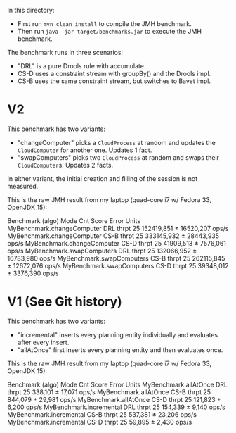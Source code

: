 In this directory:

* First run `mvn clean install` to compile the JMH benchmark.
* Then run `java -jar target/benchmarks.jar` to execute the JMH benchmark.

The benchmark runs in three scenarios:

* "DRL" is a pure Drools rule with accumulate.
* CS-D uses a constraint stream with groupBy() and the Drools impl.
* CS-B uses the same constraint stream, but switches to Bavet impl.

# V2

This benchmark has two variants:

* "changeComputer" picks a `CloudProcess` at random and updates the `CloudComputer` for another one. Updates 1 fact.
* "swapComputers" picks two `CloudProcess` at random and swaps their `CloudComputer`s. Updates 2 facts.

In either variant, the initial creation and filling of the session is not measured.

This is the raw JMH result from my laptop (quad-core i7 w/ Fedora 33, OpenJDK 15):

  Benchmark                   (algo)   Mode  Cnt       Score       Error  Units
  MyBenchmark.changeComputer     DRL  thrpt   25  152419,851 ± 16520,207  ops/s
  MyBenchmark.changeComputer    CS-B  thrpt   25  333145,932 ± 28443,935  ops/s
  MyBenchmark.changeComputer    CS-D  thrpt   25   41909,513 ±  7576,061  ops/s
  MyBenchmark.swapComputers      DRL  thrpt   25  132066,952 ± 16783,980  ops/s
  MyBenchmark.swapComputers     CS-B  thrpt   25  262115,845 ± 12672,076  ops/s
  MyBenchmark.swapComputers     CS-D  thrpt   25   39348,012 ±  3376,390  ops/s

# V1 (See Git history)

This benchmark has two variants:

* "incremental" inserts every planning entity individually and evaluates after every insert.
* "allAtOnce" first inserts every planning entity and then evaluates once.

This is the raw JMH result from my laptop (quad-core i7 w/ Fedora 33, OpenJDK 15):

  Benchmark                (algo)   Mode  Cnt    Score    Error  Units
  MyBenchmark.allAtOnce       DRL  thrpt   25  338,101 ± 17,071  ops/s
  MyBenchmark.allAtOnce      CS-B  thrpt   25  844,079 ± 29,981  ops/s
  MyBenchmark.allAtOnce      CS-D  thrpt   25  121,823 ±  6,200  ops/s
  MyBenchmark.incremental     DRL  thrpt   25  154,339 ±  9,140  ops/s
  MyBenchmark.incremental    CS-B  thrpt   25  537,381 ± 23,206  ops/s
  MyBenchmark.incremental    CS-D  thrpt   25   59,895 ±  2,430  ops/s
